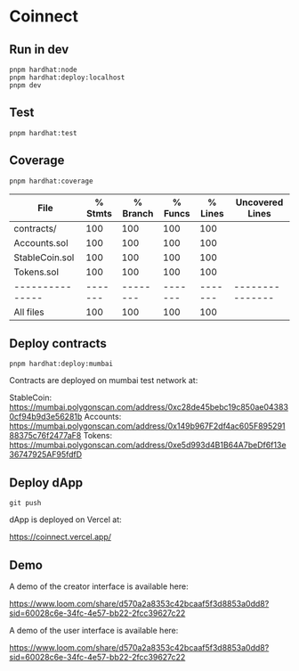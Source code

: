 # Coinnect

## Run in dev

```
pnpm hardhat:node
pnpm hardhat:deploy:localhost
pnpm dev
```

## Test

`pnpm hardhat:test`

## Coverage

`pnpm hardhat:coverage`

| File            | % Stmts | % Branch | % Funcs | % Lines | Uncovered Lines |
| --------------- | ------- | -------- | ------- | ------- | --------------- |
| contracts/      | 100     | 100      | 100     | 100     |                 |
| Accounts.sol    | 100     | 100      | 100     | 100     |                 |
| StableCoin.sol  | 100     | 100      | 100     | 100     |                 |
| Tokens.sol      | 100     | 100      | 100     | 100     |                 |
| --------------- | ------- | -------- | ------- | ------- | --------------- |
| All files       | 100     | 100      | 100     | 100     |                 |

## Deploy contracts

`pnpm hardhat:deploy:mumbai`

Contracts are deployed on mumbai test network at:

StableCoin: https://mumbai.polygonscan.com/address/0xc28de45bebc19c850ae043830cf94b9d3e56281b
Accounts: https://mumbai.polygonscan.com/address/0x149b967F2df4ac605F89529188375c76f2477aF8
Tokens: https://mumbai.polygonscan.com/address/0xe5d993d4B1B64A7beDf6f13e36747925AF95fdfD

## Deploy dApp

`git push`

dApp is deployed on Vercel at:

https://coinnect.vercel.app/

## Demo

A demo of the creator interface is available here:

https://www.loom.com/share/d570a2a8353c42bcaaf5f3d8853a0dd8?sid=60028c6e-34fc-4e57-bb22-2fcc39627c22

A demo of the user interface is available here:

https://www.loom.com/share/d570a2a8353c42bcaaf5f3d8853a0dd8?sid=60028c6e-34fc-4e57-bb22-2fcc39627c22
